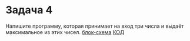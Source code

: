 # Задача 4
Напишите программу, которая принимает на вход три числа и выдаёт максимальное из этих чисел.
[блок-схема](diagram_S1_Z6.png) [КОД](Program.cs)